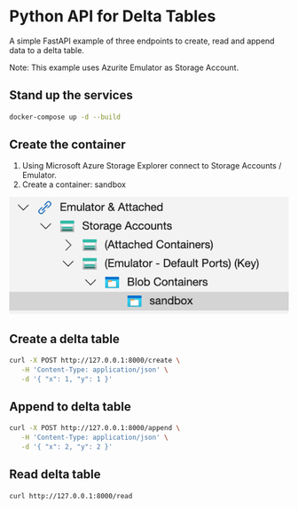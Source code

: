 # Python API for Delta Tables

A simple FastAPI example of three endpoints to create, read and append data to a delta table.

Note: This example uses Azurite Emulator as Storage Account.

## Stand up the services

```bash
docker-compose up -d --build
```

## Create the container

1. Using Microsoft Azure Storage Explorer connect to Storage Accounts / Emulator.
1. Create a container: sandbox 

![alt text](azurite.png "azurite")

## Create a delta table

```bash
curl -X POST http://127.0.0.1:8000/create \
   -H 'Content-Type: application/json' \
   -d '{ "x": 1, "y": 1 }'
```

## Append to delta table

```bash
curl -X POST http://127.0.0.1:8000/append \
   -H 'Content-Type: application/json' \
   -d '{ "x": 2, "y": 2 }'
```

## Read delta table

```bash
curl http://127.0.0.1:8000/read
```

